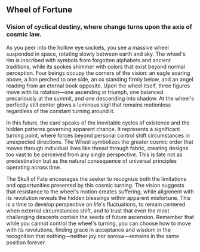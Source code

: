 ## Wheel of Fortune
### Vision of cyclical destiny, where change turns upon the axis of cosmic law.

As you peer into the hollow eye sockets, you see a massive wheel suspended in space, rotating slowly between earth and sky. The wheel's rim is inscribed with symbols from forgotten alphabets and ancient traditions, while its spokes shimmer with colors that exist beyond normal perception. Four beings occupy the corners of the vision: an eagle soaring above, a lion perched to one side, an ox standing firmly below, and an angel reading from an eternal book opposite. Upon the wheel itself, three figures move with its rotation—one ascending in triumph, one balanced precariously at the summit, and one descending into shadow. At the wheel's perfectly still center glows a luminous sigil that remains motionless regardless of the constant turning around it.

In this future, the card speaks of the inevitable cycles of existence and the hidden patterns governing apparent chance. It represents a significant turning point, where forces beyond personal control shift circumstances in unexpected directions. The Wheel symbolizes the greater cosmic order that moves through individual lives like thread through fabric, creating designs too vast to be perceived from any single perspective. This is fate not as predestination but as the natural consequence of universal principles operating across time.

The Skull of Fate encourages the seeker to recognize both the limitations and opportunities presented by this cosmic turning. The vision suggests that resistance to the wheel's motion creates suffering, while alignment with its revolution reveals the hidden blessings within apparent misfortune. This is a time to develop perspective on life's fluctuations, to remain centered when external circumstances shift, and to trust that even the most challenging descents contain the seeds of future ascension. Remember that while you cannot control the wheel's turning, you can choose how to move with its revolutions, finding grace in acceptance and wisdom in the recognition that nothing—neither joy nor sorrow—remains in the same position forever.